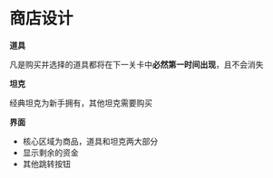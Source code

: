 # 商店设计

**道具**

凡是购买并选择的道具都将在下一关卡中**必然第一时间出现**，且不会消失

**坦克**

经典坦克为新手拥有，其他坦克需要购买

**界面**

- 核心区域为商品，道具和坦克两大部分
- 显示剩余的资金
- 其他跳转按钮

